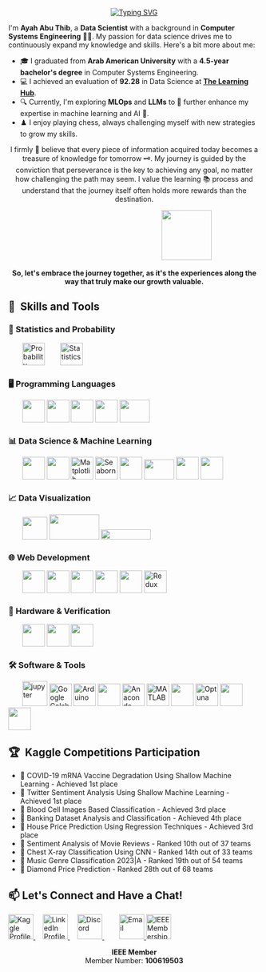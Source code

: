 <p align="center">
    <a href="https://git.io/typing-svg"><img src="https://readme-typing-svg.demolab.com?font=Fira+Code&size=23&duration=4000&pause=750&color=EC429A&random=false&width=435&lines=Hi%2C+I+am+Ayah+Abu+Thib!+%F0%9F%91%8B;I'm+a+Data Scientist;Happy+to+see+you+here+%F0%9F%98%8A" alt="Typing SVG" /></a>
</p>

<!-- ----------------------------------------------------------------------------------------------------- -->
<div>
    <p>I'm <strong>Ayah Abu Thib</strong>, a <strong>Data Scientist</strong> with a background in <strong>Computer Systems Engineering</strong> 👩‍💻. My passion for data science drives me to continuously expand my knowledge and skills. Here's a bit more about me:</p>
    <ul>
        <li>🎓 I graduated from <strong>Arab American University</strong> with a <strong>4.5-year bachelor's degree</strong> in Computer Systems Engineering.</li>
        <li>💻 I achieved an evaluation of <strong>92.28</strong> in Data Science at <a href="https://tlearninghub.com/" target="_blank"><strong>The Learning Hub</strong></a>.</li>
        <li>🔍 Currently, I'm exploring <strong>MLOps</strong> and <strong>LLMs</strong> to 🌱 further enhance my expertise in machine learning and AI 🤖.</li>
        <li>♟️ I enjoy playing chess, always challenging myself with new strategies to grow my skills.</li>
    </ul>
    <p align="center">I firmly 🧠 believe that every piece of information acquired today becomes a treasure of knowledge for tomorrow 🗝️. My journey is guided by the conviction that perseverance is the key to achieving any goal, no matter how challenging the path may seem. I value the learning 📚 process and understand that the journey itself often holds more rewards than the destination.</p>
       &nbsp;&nbsp;&nbsp;&nbsp;&nbsp;&nbsp;&nbsp;&nbsp;&nbsp;&nbsp;&nbsp;&nbsp;&nbsp;&nbsp;&nbsp;&nbsp;&nbsp;&nbsp;&nbsp;&nbsp;&nbsp;&nbsp;&nbsp;&nbsp;&nbsp;   &nbsp;&nbsp;&nbsp;&nbsp;&nbsp;&nbsp;&nbsp;&nbsp;&nbsp;&nbsp;&nbsp;&nbsp;&nbsp;&nbsp;&nbsp;&nbsp;&nbsp;&nbsp;&nbsp;&nbsp;&nbsp;&nbsp;&nbsp;&nbsp;&nbsp;
       &nbsp;&nbsp;&nbsp;&nbsp;&nbsp;&nbsp;&nbsp;&nbsp;&nbsp;&nbsp;&nbsp;&nbsp;&nbsp;&nbsp;&nbsp;&nbsp;&nbsp;&nbsp;&nbsp;&nbsp;&nbsp;&nbsp;&nbsp;&nbsp;&nbsp;
    <img src="https://static.vecteezy.com/system/resources/previews/003/352/178/original/cute-characters-friendly-robot-waving-hand-free-vector.jpg" width="100" height="100"/>
    <p align="center"><strong>So, let's embrace the journey together, as it's the experiences along the way that truly make our growth valuable.</strong></p>
</div>

<h2>🚀 &nbsp;Skills and Tools</h2>


### 📐 Statistics and Probability
<p align="left">
    &nbsp;&nbsp;&nbsp;&nbsp;&nbsp;&nbsp;&nbsp;<img src="https://cdn1.iconfinder.com/data/icons/statistical-analysis-4/512/Probability-businessanalysis-dice-possible-dicethrowing-512.png" width="45" height="45" alt="Probability"/>
    &nbsp;  &nbsp;   &nbsp;  &nbsp;<img src="https://cdn-icons-png.flaticon.com/512/2636/2636334.png" width="45" height="45" alt="Statistics"/>
</p>

### 🖥️ Programming Languages
<p align="left">
&nbsp;&nbsp;&nbsp;&nbsp;&nbsp;&nbsp;&nbsp;<img src="https://cdn.jsdelivr.net/gh/devicons/devicon/icons/python/python-original.svg" width="45" height="45"/>
<img src="https://cdn.jsdelivr.net/gh/devicons/devicon/icons/cplusplus/cplusplus-original.svg" width="45" height="45"/>
<img src="https://cdn.jsdelivr.net/gh/devicons/devicon/icons/csharp/csharp-original.svg" width="45" height="45"/>
<img src="https://cdn.jsdelivr.net/gh/devicons/devicon/icons/javascript/javascript-original.svg" width="45" height="45"/>
<img src="https://cdn.jsdelivr.net/gh/devicons/devicon/icons/oracle/oracle-original.svg" width="60" height="45"/> <!-- PL/SQL -->
</p>

### 📊 Data Science & Machine Learning
<p align="left">
&nbsp;&nbsp;&nbsp;&nbsp;&nbsp;&nbsp;&nbsp;<img src="https://cdn.jsdelivr.net/gh/devicons/devicon/icons/pandas/pandas-original-wordmark.svg" width="45" height="45"/>
<img src="https://cdn.jsdelivr.net/gh/devicons/devicon/icons/numpy/numpy-original.svg" width="45" height="45"/>
<img src="https://numfocus.org/wp-content/uploads/2016/07/Matplotlib_Logo_191209.png" width="45" height="45" alt="Matplotlib"/>
<img src="https://seaborn.pydata.org/_images/logo-mark-lightbg.svg" width="45" height="45" alt="Seaborn"/>
<img src="https://cdn.jsdelivr.net/gh/devicons/devicon/icons/opencv/opencv-original-wordmark.svg" width="45" height="45"/>
<img src="https://www.bgp4.com/wp-content/uploads/2019/08/Scikit_learn_logo_small.svg_-840x452.png" width="60" height="40"/>
<img src="https://cdn.jsdelivr.net/gh/devicons/devicon/icons/tensorflow/tensorflow-original.svg" width="45" height="45"/>
<img src="https://cdn.jsdelivr.net/gh/devicons/devicon/icons/keras/keras-original.svg" width="45" height="45"/>
</p>


### 📈 Data Visualization
<p align="left">
    &nbsp;&nbsp;&nbsp;&nbsp;&nbsp;&nbsp;&nbsp;<img src="https://www.svgrepo.com/show/354012/looker-icon.svg" width="50" height="45"/>
    <img src="https://logohistory.net/wp-content/uploads/2023/05/Power-BI-Symbol-1024x576.png" width="100" height="50"/>
    <img src="https://upload.wikimedia.org/wikipedia/commons/4/4b/Tableau_Logo.png" width="100" height="20"/>
</p>

### :globe_with_meridians: Web Development
<p align="left">
&nbsp;&nbsp;&nbsp;&nbsp;&nbsp;&nbsp;&nbsp;<img src="https://cdn.jsdelivr.net/gh/devicons/devicon/icons/html5/html5-original.svg" width="45" height="45"/>
<img src="https://cdn.jsdelivr.net/gh/devicons/devicon/icons/css3/css3-original.svg" width="45" height="45"/>
<img src="https://cdn.jsdelivr.net/gh/devicons/devicon/icons/sass/sass-original.svg" width="45" height="45"/>
<img src="https://cdn.jsdelivr.net/gh/devicons/devicon/icons/bootstrap/bootstrap-plain-wordmark.svg" width="45" height="45"/>
<img src="https://cdn.jsdelivr.net/gh/devicons/devicon/icons/react/react-original.svg" width="45" height="45"/>
<img src="https://cdn.jsdelivr.net/gh/devicons/devicon/icons/redux/redux-original.svg" width="45" height="45" alt="Redux"/>
</p>


### 🔧 Hardware & Verification
<p align="left">
    &nbsp;&nbsp;&nbsp;&nbsp;&nbsp;&nbsp;&nbsp;<img src="https://cdn.icon-icons.com/icons2/2107/PNG/512/file_type_verilog_icon_130092.png" width="45" height="45"/>
    <img src="https://static-00.iconduck.com/assets.00/file-type-light-systemverilog-icon-1024x1024-wi2lz7tf.png" width="45" height="45"/>
    <img src="https://www.rachip.com/wp-content/uploads/2020/01/UVM_Logo.jpg" width="45" height="45"/>
</p>


### 🛠️ Software & Tools
<p align="left">
&nbsp;&nbsp;&nbsp;&nbsp;&nbsp;&nbsp;&nbsp;<img src="https://github.com/sondosaabed/sondosaabed/assets/65151701/25b6837f-b683-497a-98ed-955bb56804b8" alt="jupyter" height="50"/>
<img src="https://upload.wikimedia.org/wikipedia/commons/d/d0/Google_Colaboratory_SVG_Logo.svg" width="45" height="45" alt="Google Colab"/>
<img src="https://cdn.jsdelivr.net/gh/devicons/devicon/icons/arduino/arduino-original.svg" width="45" height="45" alt="Arduino"/>
<img src="https://cdn.jsdelivr.net/gh/devicons/devicon/icons/linux/linux-original.svg" width="45" height="45"/>
<img src="https://www.clipartmax.com/png/full/349-3490136_anaconda-icon-anaconda-python-icon.png" width="45" height="45" alt="Anaconda"/>
<img src="https://cdn.jsdelivr.net/gh/devicons/devicon/icons/matlab/matlab-original.svg" width="45" height="45" alt="MATLAB"/>
<img src="https://cdn.jsdelivr.net/gh/devicons/devicon/icons/slack/slack-original.svg" width="45" height="45"/>
<img src="https://avatars.githubusercontent.com/u/57251745?s=200&v=4" width="45" height="45" alt="Optuna"/>    
<img src="https://cdn.jsdelivr.net/gh/devicons/devicon/icons/jira/jira-original-wordmark.svg" width="45" height="45"/>
<img src="https://cdn.jsdelivr.net/gh/devicons/devicon/icons/vscode/vscode-original.svg" width="45" height="45"/> <!-- VS Code -->


</p>

<h2>🏆 &nbsp;Kaggle Competitions Participation</h2>

<ul>
    <li>🥇 COVID-19 mRNA Vaccine Degradation Using Shallow Machine Learning - Achieved 1st place</li>
    <li>🥇 Twitter Sentiment Analysis Using Shallow Machine Learning - Achieved 1st place</li>
    <li>🥉 Blood Cell Images Based Classification - Achieved 3rd place</li>
    <li>🏅 Banking Dataset Analysis and Classification - Achieved 4th place</li>
    <li>🥉 House Price Prediction Using Regression Techniques - Achieved 3rd place</li>
    <li>🏅 Sentiment Analysis of Movie Reviews - Ranked 10th out of 37 teams</li>
    <li>🏅 Chest X-ray Classification Using CNN - Ranked 14th out of 33 teams</li>
    <li>🏅 Music Genre Classification 2023|A - Ranked 19th out of 54 teams</li>
    <li>🏅 Diamond Price Prediction - Ranked 28th out of 68 teams</li>
</ul>

<h2>📫 Let's Connect and Have a Chat!</h2>

<p align="left">
    <a href="https://www.kaggle.com/ayahabuthib" target="_blank" style="margin-right: 15px;">
        <img height="50" src="https://cdn3.iconfinder.com/data/icons/logos-and-brands-adobe/512/189_Kaggle-512.png" alt="Kaggle Profile"/>
    </a>
    <a href="https://www.linkedin.com/in/ayahabuthib" target="_blank" style="margin-right: 15px;">
        <img height="50" src="https://user-images.githubusercontent.com/46517096/166973395-19676cd8-f8ec-4abf-83ff-da8243505b82.png" alt="LinkedIn Profile"/>
    </a>
     <a href="https://discord.com/users/1068960988759588915" target="_blank" style="margin-right: 15px;">
        <img height="50" src="https://clipartcraft.com/images/discord-logo-transparent-drawn-1.png" alt="Discord"/>
    </a>
    <a href="https://github.com/Ayah-AbuThib" target="_blank" style="margin-right: 15px;">
    </a>
    <a href="mailto:AyahAbuThib@gmail.com" target="_blank">
        <img height="50" src="https://techcommunity.microsoft.com/t5/image/serverpage/image-id/172206i70472167E79B9D0F/image-size/large?v=v2&px=999" alt="Email"/>
    </a>
    <a href="https://www.ieee.org/membership/" target="_blank" style="margin-right: 15px;">
    <img height="50" src="https://www.ieee.org/profile/assets/images/ieee_logo_blue.png" alt="IEEE Membership"/>
    </a>
</p>


<!-- Additional Membership Information -->
<p align="center">
    <strong>IEEE Member</strong><br>
    Member Number: <strong>100619503</strong>
</p>
